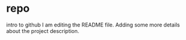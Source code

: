 # repo
intro to github
I am editing the README file. Adding some more details about the project description.
